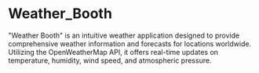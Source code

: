 # Weather_Booth
"Weather Booth" is an intuitive weather application designed to provide comprehensive weather information and forecasts for locations worldwide. Utilizing the OpenWeatherMap API, it offers real-time updates on temperature, humidity, wind speed, and atmospheric pressure. 
